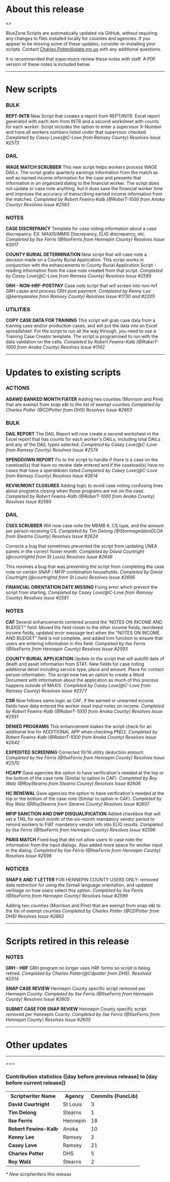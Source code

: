 About this release
===
<<INFO ABOUT THE RELEASE WILL GO HERE>>

BlueZone Scripts are automatically updated via GitHub, without requiring any changes to files installed locally for counties and agencies. If you appear to be missing some of these updates, consider re-installing your scripts. Contact Charles.Potter@state.mn.us with any additional questions.

It is recommended that supervisors review these notes with staff. A PDF version of these notes is included below.

--------------------------------------------------------------------------------------------------------------------------------------------------------------------
New scripts
===

### BULK
**REPT-INTR**
New Script that creates a report from REPT/INTR. Excel report generated with each item from INTR and a second worksheet with counts for each worker. Script includes the option to enter a supervisor X-Number and have all workers numbers listed under that supervisor checked. *Completed by Casey Love(@C-Love from Ramsey County) Resolves Issue #2573*

### DAIL
**WAGE MATCH SCRUBBER**
This new script helps workers process WAGE DAILs. The script grabs quarterly earnings information from the match as well as earned income information for the case and presents that information in an organized dialog to the financial worker. The script does not update or case note anything, but it does save the financial worker time and improves the accuracy of transcribing earned income information from the matches. *Completed by Robert Fewins-Kalb (@RoberT-1000 from Anoka County) Resolves Issue #2583*

### NOTES
**CASE DISCREPANCY**
Template for case noting information about a case discrepancy. EX: MAXIS/MMIS Discrepancy, ELIG discrepancy, etc. *Completed by Ilse Ferris (@IlseFerris from Hennepin County) Resolves Issue #2617*

**COUNTY BURIAL DETERMINATION**
New script that will case note a decision made on a County Burial Application. This script works in conjunction with the enhancements to County Burial Application Script - reading information from the case note created from that script. *Completed by Casey Love(@C-Love from Ramsey County) Resolves Issue #2585*

**GRH - NON-HRF-POSTPAY**
Case note script that will screen into non-hrf GRH cases and process GRH post payment. *Completed by Kenny Lee (@kennyasalee from Ramsey County) Resolves Issue #1730 and #2205*

### UTILITIES
**COPY CASE DATA FOR TRAINING**
 This script will grab case data from a training case and/or production cases, and will put the data into an Excel spreadsheet. For the script to run all the way through, you need to use a Training Case Creator template. The script is programmed to run with the data validation on the cells. *Completed by Robert Fewins-Kalb (@RoberT-1000 from Anoka County) Resolves Issue #1142*

--------------------------------------------------------------------------------------------------------------------------------------------------------------------
Updates to existing scripts
===
### ACTIONS
**ABAWD BANKED MONTH FIATER**
Adding two counties (Morrison and Pine) that are exempt from snap e&t to the list of exempt counties *Completed by Charles Potter (@CDPotter from DHS) Resolves Issue #2663*

### BULK
**DAIL REPORT**
The DAIL Report will now create a second worksheet in the Excel report that has counts for each worker's DAILs, including total DAILs and any of the DAIL types selected. *Completed by Casey Love(@C-Love from Ramsey County) Resolves Issue #2574*

**SPENDDOWN REPORT**
Fix to the script to handle if there is a case on the caseload(s) that have no review date entered and if the caseload(s) have no cases that have a spenddown listed *Completed by Casey Love(@C-Love from Ramsey County) Resolves Issue #2614*

**REVW/MONT CLOSURES**
Adding logic to avoid case noting confusing lines about programs closing when those programs are not on the case. *Completed by Robert Fewins-Kalb (@RoberT-1000 from Anoka County) Resolves Issue #2565*

### DAIL
**CSES SCRUBBER**
Will now case note the MEMB #, CS type, and the amount per person receiving CS. *Completed by Tim Delong (@StormageddonDLOA from Stearns County) Resolves Issue #2624*

Corrects a bug that sometimes prevented the script from updating UNEA panels in the correct footer month. *Completed by David Courtright (@courtrightd from St Louis) Resolves Issue #2646*

This resolves a bug that was preventing the script from completing the case note on certain SNAP / MFIP combination households. *Completed by David Courtright (@courtrightd from St Louis) Resolves Issue #2666*

**FINANCIAL ORIENTATION DATE MISSING**
Fixing error which prevent the script from starting. *Completed by Casey Love(@C-Love from Ramsey County) Resolves Issue #2581*

### NOTES
**CAF**
Several enhancements centered around the 'NOTES ON INCOME AND BUDGET" field: Moved the field closer to the other income fields, reordered income fields, updated error message text when the "NOTES ON INCOME AND BUDGET" field is not complete, and added trim function to ensure that users are entering information in this field. *Completed by Ilse Ferris (@IlseFerris from Hennepin County) Resolves Issue #2593*

**COUNTY BURIAL APPLICATION**
Update to the script that will autofill date of death and asset information from STAT. New fields for case noting additional detail including service type, place and amount. Place for contact person information. The script now has an option to create a Word Document with information about the application as much of this process happens outside of MAXIS. *Completed by Casey Love(@C-Love from Ramsey County) Resolves Issue #2577*

**CSR**
Now follows same logic as CAF, if the earned or unearned income fields have data entered the worker must input notes on income. *Completed by Robert Fewins-Kalb (@RoberT-1000 from Anoka County) Resolves Issue #2551*

**DENIED PROGRAMS**
This enhancement makes the script check for an additional line for ADDITIONAL APP when checking PND2. *Completed by Robert Fewins-Kalb (@RoberT-1000 from Anoka County) Resolves Issue #2642*

**EXPEDITED SCREENING**
Corrected 10/16 utility deduction amount. *Completed by Ilse Ferris (@IlseFerris from Hennepin County) Resolves Issue #2570*

**HCAPP**
Gave agencies the option to have verification's needed at the top or the bottom of the case note (Similar to option in CAF). *Completed by Roy Walz (@RoyStearns from Stearns County) Resolves Issue #2606*

**HC RENEWAL**
Gave agencies the option to have verification's needed at the top or the bottom of the case note (Similar to option in CAF). *Completed by Roy Walz (@RoyStearns from Stearns County) Resolves Issue #2607*

**MFIP SANCTION AND DWP DISQUALIFICATION**
Added checkbox that will set a TIKL for each month of the six-month mandatory vendor period to remind workers to FIAT mandatory vendor info into ELIG results. *Completed by Ilse Ferris (@IlseFerris from Hennepin County) Resolves Issue #2596*

**PARIS MATCH**
Fixed bug that did not allow users to case note the information from the input dialogs. Also added more space for worker input in the dialog. *Completed by Ilse Ferris (@IlseFerris from Hennepin County) Resolves Issue #2598*

### NOTICES
**SNAP E AND T LETTER**
FOR HENNEPIN COUNTY USERS ONLY: removed date restriction for using the Somali language orientation, and updated verbiage on how users select this option. *Completed by Ilse Ferris (@IlseFerris from Hennepin County) Resolves Issue #2599*

Adding two counties (Morrison and Pine) that are exempt from snap e&t to the list of exempt counties *Completed by Charles Potter (@CDPotter from DHS) Resolves Issue #2663*

--------------------------------------------------------------------------------------------------------------------------------------------------------------------
Scripts retired in this release
===
### NOTES
**GRH - HRF**
GRH program no longer uses HRF forms so script is being retired. *Completed by Charles Potter(@Cdpotter from DHS). Resolved #2514*

**SNAP CASE REVIEW**
Hennepin County specific script removed per Hennepin County. *Completed by Ilse Ferris (@IlseFerris from Hennepin County) Resolves Issue #2605*

**SUBMIT CASE FOR SNAP REVIEW**
Hennepin County specific script removed per Hennepin County. *Completed by Ilse Ferris (@IlseFerris from Hennepin County) Resolves Issue #2605*

--------------------------------------------------------------------------------------------------------------------------------------------------------------------
Other updates
===

--------------------------------------------------------------------------------------------------------------------------------------------------------------------
===
### Contribution statistics ([day before previous release] to [day before current release])

<table>
    <tr>
        <th>Scriptwriter Name</th>
        <th>Agency</th>
        <th>Commits (FuncLib)</th>
    </tr>
     <tr>
        <td><b>David Courtright</b></td>
        <td>St Louis</td>
        <td>3</td>
    </tr>
    <tr>
        <td><b>Tim Delong</b></td>
        <td>Stearns</td>
        <td>1</td>
    </tr>
    <tr>
        <td><b>Ilse Ferris</b></td>
        <td>Hennepin</td>
        <td>18</td>
    </tr>
     <tr>
        <td><b>Robert Fewins-Kalb</b></td>
        <td>Anoka</td>
        <td>10</td>
    </tr>
    <tr>
        <td><b>Kenny Lee</b></td>
        <td>Ramsey</td>
        <td>2</td>
    </tr>
     <tr>
        <td><b>Casey Love</b></td>
        <td>Ramsey</td>
        <td>21</td>
    </tr>
    <tr>
        <td><b>Charles Potter</b></td>
        <td>DHS</td>
        <td>5</td>
    </tr>
    <tr>
        <td><b>Roy Walz</b></td>
        <td>Stearns</td>
        <td>2</td>
    </tr>
</table>

<i>* New scriptwriters this release</i>
